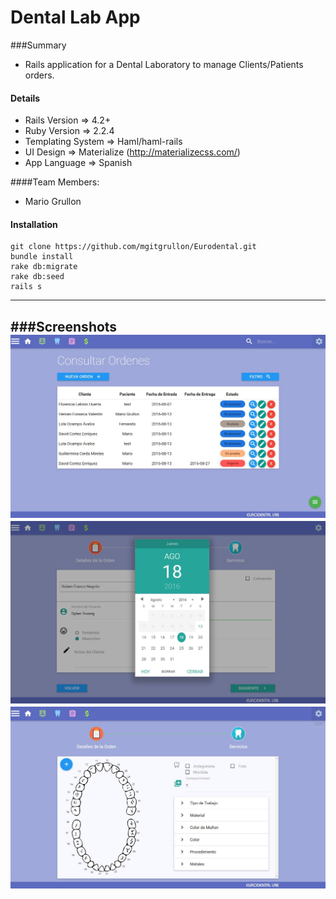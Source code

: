 # Dental Lab App

###Summary

- Rails application for a Dental Laboratory to manage Clients/Patients orders.

#### Details
- Rails Version => 4.2+
- Ruby Version => 2.2.4
- Templating System => Haml/haml-rails
- UI Design => Materialize (http://materializecss.com/)
- App Language => Spanish

####Team Members:
- Mario Grullon

#### Installation
```
git clone https://github.com/mgitgrullon/Eurodental.git
bundle install
rake db:migrate
rake db:seed
rails s
```

---
###Screenshots
![orders](public/orders.JPG)
![newOrder](public/newOrder.JPG)
![toothorder](public/toothorder.JPG)
---
